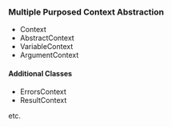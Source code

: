 ### Multiple Purposed Context Abstraction

- Context
- AbstractContext
- VariableContext
- ArgumentContext

#### Additional Classes
- ErrorsContext
- ResultContext

etc.